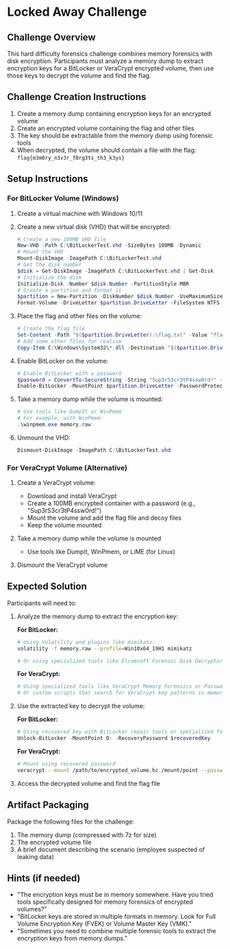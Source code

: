 # Locked Away Challenge

## Challenge Overview
This hard difficulty forensics challenge combines memory forensics with disk encryption. Participants must analyze a memory dump to extract encryption keys for a BitLocker or VeraCrypt encrypted volume, then use those keys to decrypt the volume and find the flag.

## Challenge Creation Instructions
1. Create a memory dump containing encryption keys for an encrypted volume
2. Create an encrypted volume containing the flag and other files
3. The key should be extractable from the memory dump using forensic tools
4. When decrypted, the volume should contain a file with the flag: `flag{m3m0ry_n3v3r_f0rg3ts_th3_k3ys}`

## Setup Instructions

### For BitLocker Volume (Windows)
1. Create a virtual machine with Windows 10/11
2. Create a new virtual disk (VHD) that will be encrypted:
   ```powershell
   # Create a new 100MB VHD file
   New-VHD -Path C:\BitLockerTest.vhd -SizeBytes 100MB -Dynamic
   # Mount the VHD
   Mount-DiskImage -ImagePath C:\BitLockerTest.vhd
   # Get the disk number
   $disk = Get-DiskImage -ImagePath C:\BitLockerTest.vhd | Get-Disk
   # Initialize the disk
   Initialize-Disk -Number $disk.Number -PartitionStyle MBR
   # Create a partition and format it
   $partition = New-Partition -DiskNumber $disk.Number -UseMaximumSize -AssignDriveLetter
   Format-Volume -DriveLetter $partition.DriveLetter -FileSystem NTFS -NewFileSystemLabel "SecretData" -Confirm:$false
   ```

3. Place the flag and other files on the volume:
   ```powershell
   # Create the flag file
   Set-Content -Path "$($partition.DriveLetter):\flag.txt" -Value "flag{m3m0ry_n3v3r_f0rg3ts_th3_k3ys}"
   # Add some other files for realism
   Copy-Item C:\Windows\System32\*.dll -Destination "$($partition.DriveLetter):\" -ErrorAction SilentlyContinue -MaxCount 5
   ```

4. Enable BitLocker on the volume:
   ```powershell
   # Enable BitLocker with a password
   $password = ConvertTo-SecureString -String "Sup3rS3cr3tP4ssw0rd!" -AsPlainText -Force
   Enable-BitLocker -MountPoint $partition.DriveLetter -PasswordProtector -Password $password
   ```

5. Take a memory dump while the volume is mounted:
   ```powershell
   # Use tools like DumpIt or WinPmem
   # For example, with WinPmem:
   .\winpmem.exe memory.raw
   ```

6. Unmount the VHD:
   ```powershell
   Dismount-DiskImage -ImagePath C:\BitLockerTest.vhd
   ```

### For VeraCrypt Volume (Alternative)
1. Create a VeraCrypt volume:
   - Download and install VeraCrypt
   - Create a 100MB encrypted container with a password (e.g., "Sup3rS3cr3tP4ssw0rd!")
   - Mount the volume and add the flag file and decoy files
   - Keep the volume mounted

2. Take a memory dump while the volume is mounted
   - Use tools like DumpIt, WinPmem, or LiME (for Linux)

3. Dismount the VeraCrypt volume

## Expected Solution

Participants will need to:

1. Analyze the memory dump to extract the encryption key:
   
   **For BitLocker:**
   ```bash
   # Using Volatility and plugins like mimikatz:
   volatility -f memory.raw --profile=Win10x64_19H1 mimikatz
   
   # Or using specialized tools like Elcomsoft Forensic Disk Decryptor or passware
   ```

   **For VeraCrypt:**
   ```bash
   # Using specialized tools like VeraCrypt Memory Forensics or Passware Kit
   # Or custom scripts that search for VeraCrypt key patterns in memory
   ```

2. Use the extracted key to decrypt the volume:
   
   **For BitLocker:**
   ```powershell
   # Using recovered key with BitLocker repair tools or specialized forensic tools
   Unlock-BitLocker -MountPoint D: -RecoveryPassword $recoveredKey
   ```

   **For VeraCrypt:**
   ```bash
   # Mount using recovered password
   veracrypt --mount /path/to/encrypted_volume.hc /mount/point --password=$recoveredPassword
   ```

3. Access the decrypted volume and find the flag file

## Artifact Packaging
Package the following files for the challenge:
1. The memory dump (compressed with 7z for size)
2. The encrypted volume file
3. A brief document describing the scenario (employee suspected of leaking data)

## Hints (if needed)
- "The encryption keys must be in memory somewhere. Have you tried tools specifically designed for memory forensics of encrypted volumes?"
- "BitLocker keys are stored in multiple formats in memory. Look for Full Volume Encryption Key (FVEK) or Volume Master Key (VMK)."
- "Sometimes you need to combine multiple forensic tools to extract the encryption keys from memory dumps." 